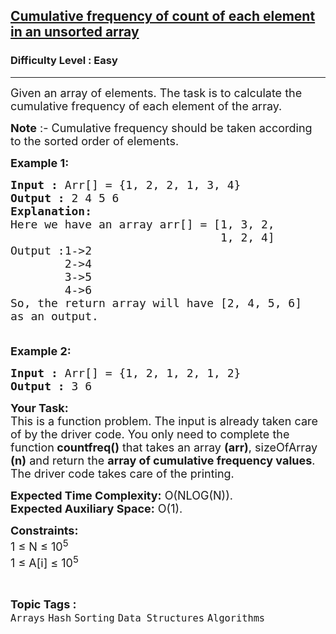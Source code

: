 <h2><a href="https://practice.geeksforgeeks.org/problems/frequency-of-each-element-in-an-unsorted-array0759/1?utm_source=geeksforgeeks&utm_medium=ml_article_practice_tab&utm_campaign=article_practice_tab">Cumulative frequency of count of each element in an unsorted array</a></h2><h3>Difficulty Level : Easy</h3><hr><div class="problems_problem_content__Xm_eO"><p><span style="font-size:18px">Given an array of elements. The task is to calculate the cumulative frequency of each element of the array.</span></p>

<p><span style="font-size:18px"><strong>Note</strong> :- Cumulative frequency should be taken according to the sorted order of elements.</span></p>

<p><span style="font-size:18px"><strong>Example 1:</strong></span></p>

<pre><span style="font-size:18px"><strong>Input :</strong> Arr[] = {1, 2, 2, 1, 3, 4}
<strong>Output :</strong> 2 4 5 6
<strong>Explanation:
</strong>Here we have an array arr[] = [1, 3, 2, 
                               1, 2, 4]
Output :1-&gt;2
&nbsp; &nbsp; &nbsp; &nbsp; 2-&gt;4
&nbsp; &nbsp; &nbsp; &nbsp; 3-&gt;5
&nbsp; &nbsp; &nbsp; &nbsp; 4-&gt;6
So, the return array will have [2, 4, 5, 6] 
as an output.

</span></pre>

<p><span style="font-size:18px"><strong>Example 2:</strong></span></p>

<pre><span style="font-size:18px"><strong>Input :</strong> Arr[] = {1, 2, 1, 2, 1, 2}
<strong>Output :</strong> 3 6
</span></pre>

<p><span style="font-size:18px"><strong>Your Task:</strong><br>
This is a function problem. The input is already taken care of by the driver code. You only need to complete the function<strong> countfreq()</strong> that takes an array <strong>(arr)</strong>, sizeOfArray <strong>(n)</strong> and return the <strong>array of cumulative frequency values</strong>. The driver code takes care of the printing.</span></p>

<p><span style="font-size:18px"><strong>Expected Time Complexity:</strong> O(NLOG(N)).<br>
<strong>Expected Auxiliary Space:</strong>&nbsp;O(1).</span></p>

<p><span style="font-size:18px"><strong>Constraints:</strong><br>
1 ≤ N ≤ 10<sup>5</sup><br>
1 ≤ A[i] ≤ 10<sup>5</sup></span></p>
</div><br><p><span style=font-size:18px><strong>Topic Tags : </strong><br><code>Arrays</code>&nbsp;<code>Hash</code>&nbsp;<code>Sorting</code>&nbsp;<code>Data Structures</code>&nbsp;<code>Algorithms</code>&nbsp;